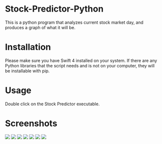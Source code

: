# Stock-Predictor-Python
This is a python program that analyzes current stock market day, and produces a graph of what it will be.

# Installation
Please make sure you have Swift 4 installed on your system.
  If there are any Python libraries that the script needs and is not on your computer, they will be installable with pip.
  
# Usage
Double click on the Stock Predictor executable.
  
# Screenshots
![](https://github.com/ozanmirza1/Stock-Predictor-Python/blob/master/ScreenShots/ScreenShot1.png)
![](https://github.com/ozanmirza1/Stock-Predictor-Python/blob/master/ScreenShots/ScreenShot2.png)
![](https://github.com/ozanmirza1/Stock-Predictor-Python/blob/master/ScreenShots/ScreenShot3.png)
![](https://github.com/ozanmirza1/Stock-Predictor-Python/blob/master/ScreenShots/ScreenShot4.png)
![](https://github.com/ozanmirza1/Stock-Predictor-Python/blob/master/ScreenShots/ScreenShot5.png)
![](https://github.com/ozanmirza1/Stock-Predictor-Python/blob/master/ScreenShots/ScreenShot6.png)
![](https://github.com/ozanmirza1/Stock-Predictor-Python/blob/master/ScreenShots/ScreenShot7.png)
